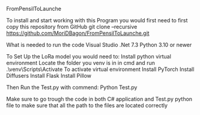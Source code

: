FromPensilToLaunche

To install and start working with this Program you would first need to first copy this repository from GitHub
git clone –recursive https://github.com/MoriDBagon/FromPensilToLaunche.git

What is needed to run the code
Visual Studio 
.Net 7.3
Python 3.10 or newer

To Set Up the LoRa model you would need to:
Install python virtual environment 
Locate the folder you venv is in in cmd and run .\venv\Scripts\Activate
To activate virtual environment
Install PyTorch
Install Diffusers
Install Flask
Install Pillow

Then Run the Test.py with commend: Python Test.py

Make sure to go trough the code in both C# application and Test.py python file to make sure that all the path to the files are located correctly
